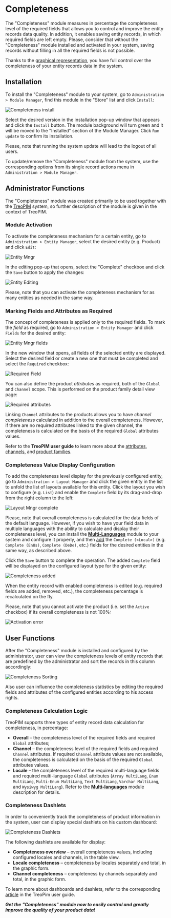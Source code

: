 # Completeness

The "Completeness" module measures in percentage the completeness level of the required fields that allows you to control and improve the entity records data quality. In addition, it enables saving entity records, in which required fields are left empty. Please, consider that without the "Completeness" module installed and activated in your system, saving records without filling in all the required fields is not possible.

Thanks to the [graphical representation](#completeness-dashlets), you have full control over the completeness of your entity records data in the system.

## Installation 

To install the "Completeness" module to your system, go to `Administration > Module Manager`, find this module in the "Store" list and click `Install`: 

![Completeness install](_assets/completeness-install.jpg)

Select the desired version in the installation pop-up window that appears and click the `Install` button. The module background will turn green and it will be moved to the "Installed" section of the Module Manager. Click `Run update` to confirm its installation.

Please, note that running the system update will lead to the logout of all users.

To update/remove the "Completeness" module from the system, use the corresponding options from its single record actions menu in `Administration > Module Manager`. 

## Administrator Functions

The "Completeness" module was created primarily to be used together with the [TreoPIM](https://treopim.com/help/what-is-treopim) system, so further description of the module is given in the context of TreoPIM.

### Module Activation 

To activate the completeness mechanism for a certain entity, go to `Administration > Entity Manager`, select the desired entity (e.g. Product) and click `Edit`:

![Entity Mngr](_assets/entity-mngr.jpg)

In the editing pop-up that opens, select the "Complete" checkbox and click the `Save` button to apply the changes:

![Entity Editing](_assets/entity-editing.jpg)

Please, note that you can activate the completeness mechanism for as many entities as needed in the same way.

### Marking Fields and Attributes as Required  

The concept of completeness is applied only to the required fields. To mark the *field* as required, go to `Administration > Entity Manager` and click `Fields` for the desired entity:

![Entity Mngr fields](_assets/entity-mngr-fields.jpg)

In the new window that opens, all fields of the selected entity are displayed. Select the desired field or create a new one that must be completed and select the `Required` checkbox:

![Required Field](_assets/required-field.jpg)

You can also define the  product *attributes* as required, both of the `Global` and `Channel` scope. This is performed on the product family detail view page:

![Required attributes](_assets/required-attributes.jpg)

Linking `Channel` attributes to the products allows you to have *channel completeness* calculated in addition to the overall completeness. However, if there are no required attributes linked to the given channel, the completeness is calculated on the basis of the required `Global` attributes values.

Refer to the **TreoPIM user guide** to learn more about the [attributes](https://treopim.com/help/attributes), [channels](https://treopim.com/help/channels), and [product families](https://treopim.com/help/product-families).

### Сompleteness Value Display Configuration

To add the completeness level display for the previously configured entity, go to `Administration > Layout Manager` and click the given entity in the list to unfold the list of layouts available for this entity. Click the layout you wish to configure (e.g. `List`) and enable the `Complete` field by its drag-and-drop from the right column to the left:

![Layout Mngr complete](_assets/layout-mngr-complete.jpg)

Please, note that overall completeness is calculated for the data fields of the default language. However, if you wish to have your field data in multiple languages with the ability to calculate and display their completeness level, you can install the [**Multi-Languages**](https://treopim.com/store/multi-languages) module to your system and configure it properly, and then [add](#marking-fields-and-attributes-as-required) the `Complete (<Local>)` (e.g. `Сomplete (EnUs)`, `Сomplete (DeDe)`, etc.) fields for the desired entities in the same way, as described above.

Click the `Save` button to complete the operation. The added `Complete` field will be displayed on the configured layout type for the given entity:

![Completeness added](_assets/complete-added.jpg)

When the entity record with enabled completeness is edited (e.g. required fields are added, removed, etc.), the completeness percentage is recalculated on the fly.

Please, note that you cannot activate the product (i.e. set the `Active` checkbox) if its overall completeness is not 100%:

![Activation error](_assets/activation-error.jpg)

## User Functions 

After the "Completeness" module is installed and configured by the administrator, user can view the completeness levels of entity records that are predefined by the administrator and sort the records in this column accordingly:

![Completeness Sorting](_assets/complete-sorting.jpg)

Also user can influence the completeness statistics by editing the required fields and attributes of the configured entities according to his access rights.

### Completeness Calculation Logic

TreoPIM supports three types of entity record data calculation for completeness, in percentage:

- **Overall** – the completeness level of the required fields and required `Global` attributes;
- **Channel** – the completeness level of the required fields and required `Channel` attributes. If required `Channel` attribute values are not available, the completeness is calculated on the basis of the required `Global` attributes values.
- **Locale** – the completeness level of the required multi-language fields and required multi-language `Global` attributes (`Array MultiLang`, `Enum MultiLang`, `Multi-Enum MultiLang`, `Text MultiLang`, `Varchar MultiLang`, and `Wysiwyg MultiLang`). Refer to the [**Multi-languages**](https://treopim.com/store/multi-languages) module description for details.

### Completeness Dashlets  

In order to conveniently track the completeness of product information in the system, user can display special dashlets on his custom dashboard:

![Completeness Dashlets](_assets/completeness-dashlets.jpg)

The following dashlets are available for display:
- **Completeness overview** – overall completeness values, including configured locales and channels, in the table view. 
- **Locale completeness** – completeness by locales separately and total, in the graphic form.
- **Channel completeness** – completeness by channels separately and total, in the graphic form.

To learn more about dashboards and dashlets, refer to the corresponding [article](https://treopim.com/help/user-interface) in the TreoPim user guide.

***Get the "Completeness" module now to easily control and greatly improve the quality of your product data!***


